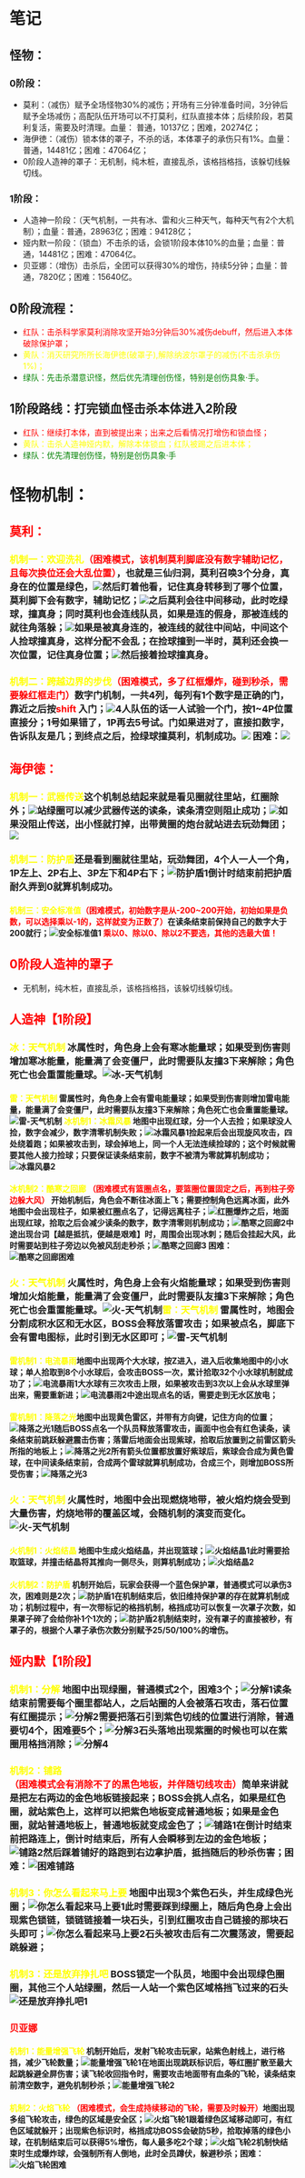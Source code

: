 # 笔记

## 怪物：

### 0阶段：
  - 莫利：（减伤）赋予全场怪物30%的减伤；开场有三分钟准备时间，3分钟后赋予全场减伤；高配队伍开场可以不打莫利，红队直接本体；后续阶段，若莫利复活，需要及时清理。血量： 普通，10137亿；困难，20274亿；
  - 海伊徳：（减伤）锁本体的罩子，不杀的话，本体罩子的承伤只有1%。血量：普通，14481亿；困难：47064亿；
  - 0阶段人造神的罩子：无机制，纯木桩，直接乱杀，该格挡格挡，该躲切线躲切线。

### 1阶段：
  - 人造神一阶段：（天气机制，一共有冰、雷和火三种天气，每种天气有2个大机制）；血量：普通，28963亿；困难：94128亿；
  - 娅内默一阶段：（锁血）不击杀的话，会锁1阶段本体10%的血量；血量：普通，14481亿；困难：47064亿。
  - 贝亚娜：（增伤）击杀后，全团可以获得30%的增伤，持续5分钟；血量：普通，7820亿；困难：15640亿。

## 0阶段流程：

- <span style="color:red">红队：击杀科学家莫利消除攻坚开始3分钟后30%减伤debuff，然后进入本体破除保护罩；</span>
- <span style="color:yellow">黄队：消灭研究所所长海伊徳(破罩子),解除纳波尔罩子的减伤(不击杀承伤1%)；</span>
- <span style="color:green">绿队：先击杀潜意识怪，然后优先清理创伤怪，特别是创伤具象·手。</span>

## 1阶段路线：打完锁血怪击杀本体进入2阶段

- <span style="color:red">红队：继续打本体，直到被提出来；出来之后看情况打增伤和锁血怪；</span>
- <span style="color:yellow">黄队：击杀人造神娅内默，解除本体锁血；红队被踢之后进本体；</span>
- <span style="color:green">绿队：优先清理创伤怪，特别是创伤具象·手</span>


# 怪物机制：

## <span style="color:red">莫利：</span>

  ### <span style="color:yellow">机制一：欢迎洗礼</span><span style="color:red">（困难模式，该机制莫利脚底没有数字辅助记忆，且每次换位还会大乱位置）</span>，也就是三仙归洞，莫利召唤3个分身，真身在的位置是绿色，<img src="./img/莫利/欢迎洗礼1.png">然后盯着他看，记住真身转移到了哪个位置，莫利脚下会有数字，辅助记忆；<img src="./img/莫利/欢迎洗礼2.png">之后莫利会往中间移动，此时吃绿球，撞真身；同时莫利也会连线队员，如果是连的假身，那被连线的就往角落躲；<img src="./img/莫利/欢迎洗礼3.png">如果是被真身连的，被连线的就往中间站，中间这个人捡球撞真身，这样分配不会乱；在捡球撞到一半时，莫利还会换一次位置，记住真身位置；<img src="./img/莫利/欢迎洗礼4.png">然后接着捡球撞真身。
  
  ### <span style="color:yellow">机制二：跨越边界的步伐</span><span style="color:red">（困难模式，多了红框爆炸，碰到秒杀，需要躲红框走门）</span>数字门机制，一共4列，每列有1个数字是正确的门，靠近之后按<span style="color: red; font-weight: bold;">shift</span> 入门；<img src="./img/莫利/跨越边界的步伐1.png">4人队伍的话一人试验一个门，按1~4P位置直接分；1号如果错了，1P再去5号试。门如果进对了，直接扣数字，告诉队友是几；到终点之后，捡绿球撞莫利，机制成功。<img src="./img/莫利/跨越边界的步伐3.png"> 困难：<img src="./img/莫利/跨越边界的步伐4.png">

## <span style="color:red">海伊徳：</span>

  ### <span style="color:yellow">机制一：武器传送</span><span style="color:red"></span>这个机制总结起来就是看见圈就往里站，红圈除外；<img src="./img/海伊徳/武器传送1.png"/>站绿圈可以减少武器传送的读条，读条清空则阻止成功；<img src="./img/海伊徳/武器传送2.png">如果没阻止传送，出小怪就打掉，出带黄圈的炮台就站进去玩劲舞团；<img src="./img/海伊徳/武器传送3.png"/>

  ### <span style="color:yellow">机制二：防护盾</span>还是看到圈就往里站，玩劲舞团，4个人一人一个角，1P左上、2P右上、3P左下和4P右下；<img src="./img/海伊徳/防护盾1.png" alt="防护盾1">倒计时结束前把护盾耐久弄到0就算机制成功。
    
  #### <span style="color:yellow">机制三：安全标准值</span><span style="color:red">（困难模式，初始数字是从-200~200开始，初始如果是负数，可以选择乘以-1的，这样就变为正数了）</span>在读条结束前保持自己的数字大于200就行；<img src="./img/海伊徳/安全标准值1.png" alt="安全标准值1"> <span style="color:red">乘以0、除以0、除以2不要选，其他的选最大值！</span>

## <span style="color:red">0阶段人造神的罩子</span>
  - 无机制，纯木桩，直接乱杀，该格挡格挡，该躲切线躲切线。

## <span style="color:red">人造神【1阶段】</span>

  ### <span style="color:yellow">冰：天气机制 </span>冰属性时，角色身上会有寒冰能量球；如果受到伤害则增加寒冰能量，能量满了会变僵尸，此时需要队友撞3下来解除；角色死亡也会重置能量球。<img src="./img/人造神1阶段/冰/冰-天气机制.png" alt="冰-天气机制">

  #### <span style="color:yellow">雷：天气机制 </span>雷属性时，角色身上会有雷电能量球；如果受到伤害则增加雷电能量，能量满了会变僵尸，此时需要队友撞3下来解除；角色死亡也会重置能量球。<img src="./img/人造神1阶段/雷/雷-天气机制.png" alt="雷-天气机制"> <span style="color:yellow">冰机制1：冰霜风暴 </span>地图中出现红球，分一个人去捡；如果球没人捡，数字会减少，数字清零机制失败；<img src="./img/人造神1阶段/冰/冰霜风暴1.png" alt="冰霜风暴1">捡起来后会出现旋风攻击，四处绕着跑；如果被攻击到，球会掉地上，同一个人无法连续捡球的；这个时候就需要其他人接力捡球；只要保证读条结束前，数字不被清为零就算机制成功；<img src="./img/人造神1阶段/冰/冰霜风暴2.png" alt="冰霜风暴2">
  
  #### <span style="color:yellow">冰机制2：酷寒之回廊 </span><span style="color:red"> （困难模式有篮圈点名，要篮圈位置固定之后，再到柱子旁边躲大风）</span> 开始机制后，角色会不断往冰面上飞；需要控制角色远离冰面，此外地图中会出现柱子，如果被红圈点名了，记得远离柱子；<img src="./img/人造神1阶段/冰/酷寒之回廊1.png">红圈爆炸之后，地面出现红球，拾取之后会减少读条的数字，数字清零则机制成功；<img src="./img/人造神1阶段/冰/酷寒之回廊2.png" alt="酷寒之回廊2">中途出现台词【越是抵抗，便越是艰难】时，周围会出现冰刺；随后会挂起大风，此时需要站到柱子旁边以免被风刮走秒杀；<img src="./img/人造神1阶段/冰/酷寒之回廊3.png" alt="酷寒之回廊3"> 困难：<img src="./img/人造神1阶段/冰/酷寒之回廊困难.png" alt="酷寒之回廊困难">
  
  ### <span style="color:yellow">火：天气机制 </span>火属性时，角色身上会有火焰能量球；如果受到伤害则增加火焰能量，能量满了会变僵尸，此时需要队友撞3下来解除；角色死亡也会重置能量球。<img src="./img/人造神1阶段/火/火-天气机制.png" alt="火-天气机制"><span style="color:yellow">雷：天气机制 </span>雷属性时，地图会分割成积水区和无水区，BOSS会释放落雷攻击；如果被点名，脚底下会有雷电图标，此时引到无水区即可；<img src="./img/人造神1阶段/雷/雷-天气机制.png" alt="雷-天气机制">
    
  #### <span style="color:yellow">雷机制1：电流暴雨</span>地图中出现两个大水球，按Z进入，进入后收集地图中的小水球；单人拾取到8个小水球后，会攻击BOSS一次，累计拾取32个小水球机制就成功了；<img src="./img/人造神1阶段/雷/电流暴雨1.png" alt="电流暴雨1">大水球有三次攻击上限，如果被攻击到3次以上会从水球里弹出来，需要重新进；<img src="./img/人造神1阶段/雷/电流暴雨2.png" alt="电流暴雨2">中途出现点名的话，需要走到无水区放电；
     
  #### <span style="color:yellow">雷机制1：降落之光</span>地图中出现黄色雷区，并带有方向键，记住方向的位置；<img src="./img/人造神1阶段/雷/降落之光1.png" alt="降落之光1">随后BOSS点名一个队员释放落雷攻击，画面中也会有红色读条，读条结束前跳跃躲避震击伤害；落雷后地面会出现紫球，拾取后放置到之前雷区箭头所指的地板上；<img src="./img/人造神1阶段/雷/降落之光2.png" alt="降落之光2">所有箭头位置都放置好紫球后，紫球会合成为黄色雷球，在中间读条结束前，合成两个雷球就算机制成功，合成三个，则增加BOSS所受伤害；<img src="./img/人造神1阶段/雷/降落之光3.png" alt="降落之光3">

  ### <span style="color:yellow">火：天气机制 </span>火属性时，地图中会出现燃烧地带，被火焰灼烧会受到大量伤害，灼烧地带的覆盖区域，会随机制的演变而变化。<img src="./img/人造神1阶段/火/火-天气机制.png" alt="火-天气机制">
    
  #### <span style="color:yellow">火机制1：火焰结晶 </span>地图中生成火焰结晶，并出现篮球；<img src="./img/人造神1阶段/火/火焰结晶1.png" alt="火焰结晶1">此时需要拾取篮球，并撞击结晶将其推向一侧尽头，则算机制成功；<img src="./img/人造神1阶段/火/火焰结晶2.png" alt="火焰结晶2">
  
  #### <span style="color:yellow">火机制2：防护盾 </span>机制开始后，玩家会获得一个蓝色保护罩，普通模式可以承伤3次，困难则是2次；<img src="./img/人造神1阶段/火/防护盾1.png" alt="防护盾1">在机制结束后，依旧维持保护罩的存在就算机制成功；机制过程中，有一次带标记的格挡机制，格挡成功可以恢复一次罩子次数，如果罩子碎了会给你补1个1次的；<img src="./img/人造神1阶段/火/防护盾2.png" alt="防护盾2">机制结束时，没有罩子的直接被秒，有罩子的，根据个人罩子承伤次数分别赋予25/50/100%的增伤。

## <span style="color:red">娅内默【1阶段】</span>

  ### <span style="color:yellow">机制1：分解 </span>地图中出现绿圈，普通模式2个，困难3个；<img src="./img/娅内默/分解1.png" alt="分解1">读条结束前需要每个圈里都站人，之后站圈的人会被落石攻击，落石位置有红圈提示；<img src="./img/娅内默/分解2.png" alt="分解2">需要把落石引到紫色切线的位置进行消除，普通要切4个，困难要5个；<img src="./img/娅内默/分解3.png" alt="分解3">石头落地出现紫圈的时候也可以在紫圈用格挡消除；<img src="./img/娅内默/分解4.png" alt="分解4">
   
  ### <span style="color:yellow">机制2：铺路 </span><span style="color:red">（困难模式会有消除不了的黑色地板，并伴随切线攻击）</span>简单来讲就是把左右两边的金色地板链接起来；BOSS会挑人点名，如果是红色圈，就站紫色上，这样可以把紫色地板变成普通地板；如果是金色圈，就站普通地板上，普通地板就变成金色了；<img src="./img/娅内默/铺路1.png" alt="铺路1">在倒计时结束前把路连上，倒计时结束后，所有人会瞬移到左边的金色地板；<img src="./img/娅内默/铺路2.png" alt="铺路2">然后踩着铺好的路跑到右边拿护盾，抵挡随后的秒杀伤害；困难：<img src="./img/娅内默/铺路3.png" alt="困难铺路">
  
  ### <span style="color:yellow">机制3：你怎么看起来马上要 </span>地图中出现3个紫色石头，并生成绿色光圈；<img src="./img/娅内默/你怎么看起来马上要1.png" alt="你怎么看起来马上要1">此时需要踩到绿圈上，随后角色身上会出现紫色锁链，锁链链接着一块石头，引到红圈攻击自己链接的那块石头即可；<img src="./img/娅内默/你怎么看起来马上要2.png" alt="你怎么看起来马上要2">石头被攻击后有二次震荡波，需要起跳躲避；
  
  ### <span style="color:yellow">机制3：还是放弃挣扎吧 </span>BOSS锁定一个队员，地图中会出现绿色圈圈，其他三个人站绿圈，然后一人站一个紫色区域格挡飞过来的石头<img src="./img/娅内默/还是放弃挣扎吧1.png" alt="还是放弃挣扎吧1">

### <span style="color:red">贝亚娜</span>
  
  #### <span style="color:yellow">机制1：能量增强飞轮 </span> 机制开始后，发射飞轮攻击玩家，站紫色射线上，进行格挡，减少飞轮数量；<img src="./img/贝亚娜/能量增强飞轮1.png" alt="能量增强飞轮1">在地面出现跳跃标识后，等红圈扩散至最大起跳躲避全屏伤害；读飞轮收回指令时，需要攻击地面带有血条的飞轮，读条结束前清空数字，避免机制秒杀；<img src="./img/贝亚娜/能量增强飞轮2.png" alt="能量增强飞轮2">
  
  #### <span style="color:yellow">机制2：火焰飞轮 </span><span style="color:red">（困难模式，会生成持续移动的飞轮，需要及时躲开）</span>地图出现多组飞轮攻击，绿色的区域是安全区；<img src="./img/贝亚娜/火焰飞轮1.png" alt="火焰飞轮1">跟着绿色区域移动即可，有红色区域就躲开；出现紫色标识时，格挡成功BOSS会破防5秒，拾取掉落的绿色小球，在机制结束后可以获得5%增伤，每人最多吃2个球；<img src="./img/贝亚娜/火焰飞轮2.png" alt="火焰飞轮2">机制快结束时生成爆炸球，会强制所有人倒地，此时全员蹲伏，躲避秒杀；困难：<img src="./img/贝亚娜/火焰飞轮困难.png" alt="火焰飞轮困难">